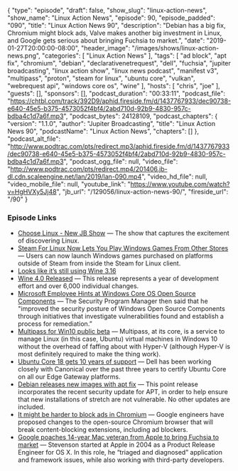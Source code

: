 {
  "type": "episode",
  "draft": false,
  "show_slug": "linux-action-news",
  "show_name": "Linux Action News",
  "episode": 90,
  "episode_padded": "090",
  "title": "Linux Action News 90",
  "description": "Debian has a big fix, Chromium might block ads, Valve makes another big investment in Linux, and Google gets serious about bringing Fuchsia to market.",
  "date": "2019-01-27T20:00:00-08:00",
  "header_image": "/images/shows/linux-action-news.png",
  "categories": [
    "Linux Action News"
  ],
  "tags": [
    "ad block",
    "apt fix",
    "chromium",
    "debian",
    "declarativenetrequest",
    "dell",
    "fuchsia",
    "jupiter broadcasting",
    "linux action show",
    "linux news podcast",
    "manifest v3",
    "multipass",
    "proton",
    "steam for linux",
    "ubuntu core",
    "vulkan",
    "webrequest api",
    "windows core os",
    "wine"
  ],
  "hosts": [
    "chris",
    "joe"
  ],
  "guests": [],
  "sponsors": [],
  "podcast_duration": "00:33:11",
  "podcast_file": "https://chtbl.com/track/392D9/aphid.fireside.fm/d/1437767933/dec90738-e640-45e5-b375-4573052f4bf4/2abd710d-92b9-4830-957c-bdba4c1d7a6f.mp3",
  "podcast_bytes": 24128109,
  "podcast_chapters": {
    "version": "1.1.0",
    "author": "Jupiter Broadcasting",
    "title": "Linux Action News 90",
    "podcastName": "Linux Action News",
    "chapters": []
  },
  "podcast_alt_file": "http://www.podtrac.com/pts/redirect.mp3/aphid.fireside.fm/d/1437767933/dec90738-e640-45e5-b375-4573052f4bf4/2abd710d-92b9-4830-957c-bdba4c1d7a6f.mp3",
  "podcast_ogg_file": null,
  "video_file": "http://www.podtrac.com/pts/redirect.mp4/201406.jb-dl.cdn.scaleengine.net/lan/2019/lan-090.mp4",
  "video_hd_file": null,
  "video_mobile_file": null,
  "youtube_link": "https://www.youtube.com/watch?v=HgHVXy5Jj48",
  "jb_url": "/129056/linux-action-news-90/",
  "fireside_url": "/90"
}


### Episode Links

  * [Choose Linux - New JB Show](https://chooselinux.show/ "Choose Linux - New JB Show") — The show that captures the excitement of discovering Linux.
  * [Steam For Linux Now Lets You Play Windows Games From Other Stores](https://www.forbes.com/sites/jasonevangelho/2019/01/23/steam-for-linux-now-lets-you-play-windows-games-from-other-stores/#7bb5472138b4 "Steam For Linux Now Lets You Play Windows Games From Other Stores") — Users can now launch Windows games purchased on platforms outside of Steam from inside the Steam for Linux client. 
  * [Looks like it’s still using Wine 3.16 ](https://github.com/ValveSoftware/wine/blob/478f3c4a2cdb181c31af19a9031e5c3c6daad2f2/VERSION "Looks like it’s still using Wine 3.16 ")
  * [Wine 4.0 Released](https://www.winehq.org/announce/4.0 "Wine 4.0 Released") — This release represents a year of development effort and over 6,000 individual changes.
  * [Microsoft Employee Hints at Windows Core OS Open Source Components](https://www.tomshardware.com/news/microsoft-employee-leaks-windows-core-open-source-components,38476.html "Microsoft Employee Hints at Windows Core OS Open Source Components") — The Security Program Manager then said that he "improved the security posture of Windows Open Source Components through initiatives that investigate vulnerabilities found and establish a process for remediation.” 
  * [Multipass for Win10 public beta](https://www.theregister.co.uk/2019/01/22/multipass/ "Multipass for Win10 public beta") — Multipass, at its core, is a service to manage Linux (in this case, Ubuntu) virtual machines in Windows 10 without the overhead of faffing about with Hyper-V (although Hyper-V is most definitely required to make the thing work).
  * [Ubuntu Core 18 gets 10 years of support](https://blog.ubuntu.com/2019/01/22/ubuntu-core-18-released-for-secure-reliable-iot-devices "Ubuntu Core 18 gets 10 years of support") — Dell has been working closely with Canonical over the past three years to certify Ubuntu Core on all our Edge Gateway platforms. 
  * [Debian releases new images with apt fix](https://www.debian.org/News/2019/20190123 "Debian releases new images with apt fix") — This point release incorporates the recent security update for APT, in order to help ensure that new installations of stretch are not vulnerable. No other updates are included.
  * [It might be harder to block ads in Chromium](https://www.theregister.co.uk/2019/01/22/google_chrome_browser_ad_content_block_change/ "It might be harder to block ads in Chromium") — Google engineers have proposed changes to the open-source Chromium browser that will break content-blocking extensions, including ad blockers.
  * [Google poaches 14-year Mac veteran from Apple to bring Fuchsia to market](https://9to5google.com/2019/01/22/google-fuchsia-poaches-mac-veteran/ "Google poaches 14-year Mac veteran from Apple to bring Fuchsia to market") — Stevenson started at Apple in 2004 as a Product Release Engineer for OS X. In this role, he “triaged and diagnosed” application and framework issues, while also working with third-party developers.



